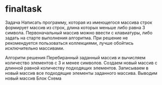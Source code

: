 # finaltask
Задача
Написать программу, которая из имеющегося массива строк формирует массив из строк, длина которых меньше либо равна 3 символа. Первоначальный массив можно ввести с клавиатуры, либо задать на старте выполнения алгоритма. При решение не рекомендуется пользоваться коллекциями, лучше обойтись исключительно массивами.

Алгоритм решения
Перебиранный заданный массив и вычисляем количество элементов с 3 и менее символов.
Создаем новый массив с длинной равной количеству подходящих элементов.
Записываем в новый массив все подходящие элементы заданного массива.
Выводим новый массив
Блок Схема
